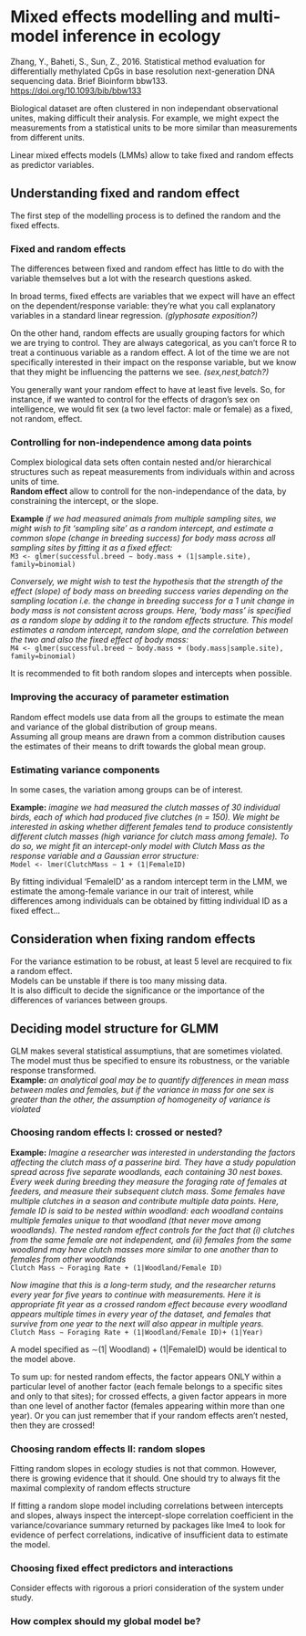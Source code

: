 # Mixed effects modelling and multi-model inference in ecology
Zhang, Y., Baheti, S., Sun, Z., 2016. Statistical method evaluation for differentially methylated CpGs in base resolution next-generation DNA sequencing data. Brief Bioinform bbw133. https://doi.org/10.1093/bib/bbw133

Biological dataset are often clustered in non independant observational unites, making difficult their analysis. For example, we might expect the measurements from a statistical units to be more similar than measurements from different units.

Linear mixed effects models (LMMs) allow to take fixed and random effects as predictor variables.

## Understanding fixed and random effect
The first step of the modelling process is to defined the random and the fixed effects.

### Fixed and random effects
The differences between fixed and random effect has little to do with the variable themselves but a lot with the research questions asked.

In broad terms, fixed effects are variables that we expect will have an effect on the dependent/response variable: they’re what you call explanatory variables in a standard linear regression. *(glyphosate exposition?)*

On the other hand, random effects are usually grouping factors for which we are trying to control. They are always categorical, as you can’t force R to treat a continuous variable as a random effect. A lot of the time we are not specifically interested in their impact on the response variable, but we know that they might be influencing the patterns we see. *(sex,nest,batch?)*

You generally want your random effect to have at least five levels. So, for instance, if we wanted to control for the effects of dragon’s sex on intelligence, we would fit sex (a two level factor: male or female) as a fixed, not random, effect.

### Controlling for non-independence among data points
Complex biological data
sets often contain nested and/or hierarchical structures such as repeat measurements from individuals within and across units of time.   
**Random effect** allow to controll for the non-independance of the data, by constraining the intercept, or the slope.   

**Example** *if we had measured animals from multiple sampling sites, we might wish to fit ‘sampling site’ as a random intercept, and estimate a common slope (change in breeding success) for body mass across all sampling sites by fitting it as a fixed effect:*   
`M3 <- glmer(successful.breed ∼ body.mass + (1|sample.site), family=binomial)`


*Conversely, we might wish to test the hypothesis that the strength of the effect (slope) of body mass on breeding success varies depending on the sampling location i.e. the change in breeding success for a 1 unit change in body mass is not consistent across groups. Here, ‘body mass’ is specified as a random slope by adding it to the random effects structure. This model estimates a random intercept, random slope, and the correlation between the two and also the fixed effect of body mass:*   
`M4 <- glmer(successful.breed ∼ body.mass + (body.mass|sample.site), family=binomial)`

It is recommended to fit both random slopes and intercepts when possible.

### Improving the accuracy of parameter estimation
Random effect models use data from all the groups to estimate the mean and variance of the global distribution of group means.  
Assuming all group means are drawn from a common distribution causes the estimates of their means to drift towards the global mean group. 

### Estimating variance components
In some cases, the variation among groups can be of interest. 

**Example:** *imagine we had measured the clutch masses of 30 individual birds, each of which had produced five clutches (n = 150). We might be interested in asking whether different females tend to produce consistently different clutch masses (high variance for clutch mass among female). To do so, we might fit an intercept-only model with Clutch Mass as the response variable and a Gaussian error structure:*   
`Model <- lmer(ClutchMass ∼ 1 + (1|FemaleID)`

By fitting individual ‘FemaleID’ as a random intercept term in the LMM, we estimate the among-female variance in our trait of interest, while differences among individuals can be obtained by fitting individual ID as a fixed effect...

## Consideration when fixing random effects
For the variance estimation to be robust, at least 5 level are recquired to fix a random effect.   
Models can be unstable if there is too many missing data.   
It is also difficult to decide the significance or the importance of the differences of variances between groups.

## Deciding model structure for GLMM 
GLM makes several statistical assumptiuns, that are sometimes violated. The model must thus be specified to ensure its robustness, or the variable response transformed.    
**Example:** *an analytical goal may be to quantify differences in mean mass between males and females, but if
the variance in mass for one sex is greater than the other, the assumption of homogeneity of variance is violated*   

### Choosing random effects I: crossed or nested?
**Example:** *Imagine a researcher was interested in understanding the factors affecting the clutch mass of a passerine bird. They have a study population spread across five separate woodlands, each containing 30 nest boxes. Every week during breeding they measure the foraging rate of females at feeders, and measure their subsequent clutch mass. Some females have multiple clutches in a season and contribute multiple data points. Here, female ID is said to be nested within woodland: each woodland contains multiple females unique to that woodland (that never move among woodlands). The nested random effect controls for the fact that (i) clutches from the same female are not independent, and (ii) females from the same woodland may have clutch masses more similar to one another than to females from other woodlands*     
`Clutch Mass ∼ Foraging Rate + (1|Woodland/Female ID)`

*Now imagine that this is a long-term study, and the researcher returns every year for five years to continue with measurements. Here it is appropriate fit year as a crossed random effect because every woodland appears multiple times in every year of the dataset, and females that survive from one year to the next will also appear in multiple years.*   
`Clutch Mass ∼ Foraging Rate + (1|Woodland/Female ID)+ (1|Year)`

A model specified as ∼(1| Woodland) + (1|FemaleID) would be identical to the model above.

To sum up: for nested random effects, the factor appears ONLY within a particular level of another factor (each female belongs to a specific sites and only to that sites); for crossed effects, a given factor appears in more than one level of another factor (females appearing within more than one year). Or you can just remember that if your random effects aren’t nested, then they are crossed!

### Choosing random effects II: random slopes
Fitting random slopes in ecology studies is not that common. However, there is growing evidence that it should. One should try to always fit the maximal complexity of random effects structure   

If fitting a random slope model including correlations between intercepts and slopes, always inspect the intercept-slope correlation coefficient in the variance/covariance summary returned by packages like lme4 to look for evidence of perfect correlations, indicative of insufficient data to estimate the model.

### Choosing fixed effect predictors and interactions
Consider effects with rigorous a priori consideration of the system under study.

### How complex should my global model be?








